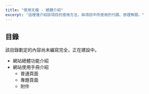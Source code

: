 ```yaml
---
title: "使用文檔 - 總體介紹"
excerpt: "這裡僅介紹該項目的使用方法，與項目中所使用的代碼、原理無關。"
---
```

## 目錄
該目錄劃定的內容尚未編寫完全，正在建設中。
- 網站總體功能介紹
- 網站使用手冊介紹
  - 普通頁面
  - 專題頁面
  - 附件